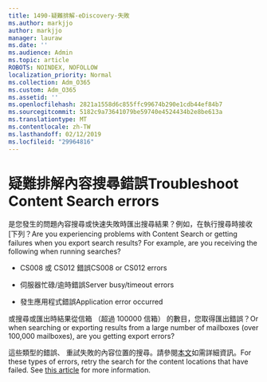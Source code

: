 ```yaml
---
title: 1490-疑難排解-eDiscovery-失敗
ms.author: markjjo
author: markjjo
manager: lauraw
ms.date: ''
ms.audience: Admin
ms.topic: article
ROBOTS: NOINDEX, NOFOLLOW
localization_priority: Normal
ms.collection: Adm_O365
ms.custom: Adm_O365
ms.assetid: ''
ms.openlocfilehash: 2821a1558d6c855ffc99674b290e1cdb44ef84b7
ms.sourcegitcommit: 5182c9a73641079be59740e4524434b2e8be613a
ms.translationtype: MT
ms.contentlocale: zh-TW
ms.lasthandoff: 02/12/2019
ms.locfileid: "29964816"
---
```

# <a name="troubleshoot-content-search-errors"></a><span data-ttu-id="b41e9-102">疑難排解內容搜尋錯誤</span><span class="sxs-lookup"><span data-stu-id="b41e9-102">Troubleshoot Content Search errors</span></span>

<span data-ttu-id="b41e9-p101">是您發生的問題內容搜尋或快速失敗時匯出搜尋結果？例如，在執行搜尋時接收 [下列？</span><span class="sxs-lookup"><span data-stu-id="b41e9-p101">Are you experiencing problems with Content Search or getting failures when you export search results? For example, are you receiving the following when running searches?</span></span>

- <span data-ttu-id="b41e9-105">CS008 或 CS012 錯誤</span><span class="sxs-lookup"><span data-stu-id="b41e9-105">CS008 or CS012 errors</span></span>

- <span data-ttu-id="b41e9-106">伺服器忙碌/逾時錯誤</span><span class="sxs-lookup"><span data-stu-id="b41e9-106">Server busy/timeout errors</span></span>

- <span data-ttu-id="b41e9-107">發生應用程式錯誤</span><span class="sxs-lookup"><span data-stu-id="b41e9-107">Application error occurred</span></span>

<span data-ttu-id="b41e9-108">或搜尋或匯出時結果從信箱 （超過 100000 信箱） 的數目，您取得匯出錯誤？</span><span class="sxs-lookup"><span data-stu-id="b41e9-108">Or when searching or exporting results from a large number of mailboxes (over 100,000 mailboxes), are you getting export errors?</span></span>

<span data-ttu-id="b41e9-p102">這些類型的錯誤、 重試失敗的內容位置的搜尋。請參閱[本文](https://docs.microsoft.com/office365/securitycompliance/retry-failed-content-search)如需詳細資訊。</span><span class="sxs-lookup"><span data-stu-id="b41e9-p102">For these types of errors, retry the search for the content locations that have failed. See  [this article](https://docs.microsoft.com/office365/securitycompliance/retry-failed-content-search) for more information.</span></span>
